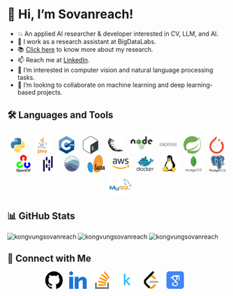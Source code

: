 
# 👋 Hi, I’m Sovanreach!
- :boom: An applied AI researcher & developer interested in CV, LLM, and AI.
- 🌱 I work as a research assistant at BigDataLabs.
- :books: [Click here](https://scholar.google.com/citations?user=qZqSMicAAAAJ&hl=en) to know more about my research.
- 📫 Reach me at [LinkedIn](https://www.linkedin.com/in/kongvungsovanreach).
- 👀 I’m interested in computer vision and natural language processing tasks.
- 💞️ I’m looking to collaborate on machine learning and deep learning-based projects.

## 🛠️ Languages and Tools
 <p align="center">
  <a href="https://www.python.org" target="_blank"><img src="https://raw.githubusercontent.com/kongvungsovanreach/kongvungsovanreach/master/assets/icons/python.svg" alt="Python" width="40" height="40"/></a>&nbsp;&nbsp;&nbsp;
  <a href="https://www.java.com" target="_blank"><img src="https://raw.githubusercontent.com/kongvungsovanreach/kongvungsovanreach/master/assets/icons/java.svg" alt="Java" width="40" height="40"/></a>&nbsp;&nbsp;&nbsp;
  <a href="https://www.w3schools.com/cpp/" target="_blank"><img src="https://raw.githubusercontent.com/kongvungsovanreach/kongvungsovanreach/master/assets/icons/cplusplus.svg" alt="C++" width="40" height="40"/></a>&nbsp;&nbsp;&nbsp;
  <a href="https://www.gnu.org/software/bash/" target="_blank"><img src="https://raw.githubusercontent.com/kongvungsovanreach/kongvungsovanreach/master/assets/icons/bash.svg" alt="Bash" width="40" height="40"/></a>&nbsp;&nbsp;&nbsp;
  <a href="https://flask.palletsprojects.com/" target="_blank"><img src="https://raw.githubusercontent.com/kongvungsovanreach/kongvungsovanreach/master/assets/icons/flask.svg" alt="Flask" width="40" height="40"/></a>&nbsp;&nbsp;&nbsp;
  <a href="https://nodejs.org" target="_blank"><img src="https://raw.githubusercontent.com/kongvungsovanreach/kongvungsovanreach/master/assets/icons/nodejs.svg" alt="Node.js" width="50" height="50"/></a>&nbsp;&nbsp;&nbsp;
  <a href="https://expressjs.com" target="_blank"><img src="https://raw.githubusercontent.com/kongvungsovanreach/kongvungsovanreach/master/assets/icons/express.svg" alt="Express.js" width="40" height="40"/></a>&nbsp;&nbsp;&nbsp;
  <a href="https://spring.io/" target="_blank"> <img src="https://raw.githubusercontent.com/kongvungsovanreach/kongvungsovanreach/master/assets/icons/spring.svg" alt="Spring" width="40" height="40"/></a>&nbsp;&nbsp;&nbsp;
  <a href="https://pytorch.org/" target="_blank"><img src="https://raw.githubusercontent.com/kongvungsovanreach/kongvungsovanreach/master/assets/icons/pytorch.svg" alt="PyTorch" width="40" height="40"/></a>&nbsp;&nbsp;&nbsp;
  <a href="https://opencv.org/" target="_blank"> <img src="https://raw.githubusercontent.com/kongvungsovanreach/kongvungsovanreach/master/assets/icons/opencv.svg" alt="OpenCV" width="40" height="40"/></a>&nbsp;&nbsp;&nbsp;
  <a href="https://pandas.pydata.org/" target="_blank"> <img src="https://raw.githubusercontent.com/kongvungsovanreach/kongvungsovanreach/master/assets/icons/pandas.svg" alt="Pandas" width="40" height="40"/></a>&nbsp;&nbsp;&nbsp;
  <a href="https://seaborn.pydata.org/" target="_blank"> <img src="https://raw.githubusercontent.com/kongvungsovanreach/kongvungsovanreach/master/assets/icons/seaborn.svg" alt="Seaborn" width="40" height="40"/></a>&nbsp;&nbsp;&nbsp;
  <a href="https://scikit-learn.org/" target="_blank"> <img src="https://raw.githubusercontent.com/kongvungsovanreach/kongvungsovanreach/master/assets/icons/sklearn.svg" alt="Scikit Learn" width="40" height="40"/></a>&nbsp;&nbsp;&nbsp;
  <a href="https://aws.amazon.com" target="_blank"><img src="https://raw.githubusercontent.com/kongvungsovanreach/kongvungsovanreach/master/assets/icons/aws.svg" alt="AWS" width="40" height="40"/></a>&nbsp;&nbsp;&nbsp;
  <a href="https://www.docker.com/" target="_blank"><img src="https://raw.githubusercontent.com/kongvungsovanreach/kongvungsovanreach/master/assets/icons/docker.svg" alt="Docker" width="40" height="40"/></a>&nbsp;&nbsp;&nbsp;
  <a href="https://www.linux.org/" target="_blank"> <img src="https://raw.githubusercontent.com/kongvungsovanreach/kongvungsovanreach/master/assets/icons/linux.svg" alt="Linux" width="40" height="40"/></a>&nbsp;&nbsp;&nbsp;
  <a href="https://www.mongodb.com/" target="_blank"> <img src="https://raw.githubusercontent.com/kongvungsovanreach/kongvungsovanreach/master/assets/icons/mongodb.svg" alt="MongoDB" width="40" height="40"/></a>&nbsp;&nbsp;&nbsp;
    <a href="https://www.postgresql.org/" target="_blank"> <img src="https://raw.githubusercontent.com/kongvungsovanreach/kongvungsovanreach/master/assets/icons/postgresql.svg" alt="PostgreSQL" width="40" height="40"/></a>&nbsp;&nbsp;&nbsp;
  <a href="https://www.mysql.com/" target="_blank"> <img src="https://raw.githubusercontent.com/kongvungsovanreach/kongvungsovanreach/master/assets/icons/mysql.svg" alt="MySQL" width="50" height="50"/></a>
</p>

## 📊 GitHub Stats
<img src="https://github-readme-stats.vercel.app/api/top-langs?username=kongvungsovanreach&show_icons=true&locale=en&layout=compact"  alt="kongvungsovanreach"/>
<img src="https://github-readme-stats.vercel.app/api?username=kongvungsovanreach&show_icons=true&locale=en"  alt="kongvungsovanreach"/>
<img src="https://github-readme-streak-stats.herokuapp.com/?user=kongvungsovanreach&"  alt="kongvungsovanreach"/>

## 🔗 Connect with Me
<p align="center">
  <a href="https://github.com/kongvungsovanreach" target="blank"><img align="center" src="https://raw.githubusercontent.com/kongvungsovanreach/kongvungsovanreach/master/assets/icons/github.svg" alt="Github" height="40" width="40"/></a>&nbsp;&nbsp;&nbsp;
  <a href="https://linkedin.com/in/kongvungsovanreach" target="blank"><img align="center" src="https://raw.githubusercontent.com/kongvungsovanreach/kongvungsovanreach/master/assets/icons/linkedin.svg" alt="LinkedIn" height="40" width="40"/></a>&nbsp;&nbsp;&nbsp;
  <a href="https://stackoverflow.com/users/11778534" target="blank"><img align="center" src="https://raw.githubusercontent.com/kongvungsovanreach/kongvungsovanreach/master/assets/icons/stackoverflow.svg" alt="Stack Overflow" height="40" width="40"/></a>&nbsp;&nbsp;&nbsp;
  <a href="https://www.kaggle.com/vungsovanreachkong" target="blank"><img align="center" src="https://raw.githubusercontent.com/kongvungsovanreach/kongvungsovanreach/master/assets/icons/kaggle.svg" alt="Kaggle" height="40" width="40"/></a>&nbsp;&nbsp;&nbsp;
  <a href="https://www.leetcode.com/kongvungsovanreach" target="blank"><img align="center" src="https://raw.githubusercontent.com/kongvungsovanreach/kongvungsovanreach/master/assets/icons/leetcode.svg" alt="LeetCode" height="40" width="40"/></a>&nbsp;&nbsp;&nbsp;
  <a href="https://scholar.google.com/citations?user=qZqSMicAAAAJ&hl=en" target="blank"><img align="center" src="https://raw.githubusercontent.com/kongvungsovanreach/kongvungsovanreach/master/assets/icons/google-scholar.svg" alt="Google Scholar" height="40" width="40"/></a>&nbsp;&nbsp;&nbsp;
</p>